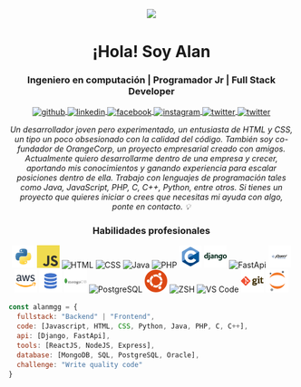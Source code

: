 <p align="center">
  <img src="https://raw.githubusercontent.com/alanmgg/readme/main/%40alanmgg._.banner.png" height="230"/>
</p>

<h1 align="center">¡Hola! Soy Alan</h1>
<h3 align="center">Ingeniero en computación | Programador Jr | Full Stack Developer</h3>

<p align="center">
  <a href="https://github.com/alanmgg" target="blank">
    <img align="center" src="https://cdn.jsdelivr.net/npm/simple-icons@3.0.1/icons/github.svg" alt="github" height="30" width="40" />
  </a>
  <a href="https://www.linkedin.com/in/alanmgg/" target="blank">
    <img align="center" src="https://cdn.jsdelivr.net/npm/simple-icons@3.0.1/icons/linkedin.svg" alt="linkedin" height="30" width="40" />
  </a>
  <a href="https://www.facebook.com/Alan.Bananas.0" target="blank">
    <img align="center" src="https://cdn.jsdelivr.net/npm/simple-icons@3.0.1/icons/facebook.svg" alt="facebook" height="30" width="40" />
  </a>
  <a href="https://www.instagram.com/alanmg._/" target="blank">
    <img align="center" src="https://cdn.jsdelivr.net/npm/simple-icons@3.0.1/icons/instagram.svg" alt="instagram" height="30" width="40" />
  </a>
  <a href="https://twitter.com/AlanVlogz" target="blank">
    <img align="center" src="https://cdn.jsdelivr.net/npm/simple-icons@3.0.1/icons/twitter.svg" alt="twitter" height="30" width="40" />
  </a>
  <a href="https://alanmgg.github.io/" target="blank">
    <img align="center" src="https://cdn.jsdelivr.net/npm/simple-icons@3.0.1/icons/icloud.svg" alt="twitter" height="30" width="40" />
  </a>
</p>

<p align="center">
  <em>
Un desarrollador joven pero experimentado, un entusiasta de HTML y CSS, un tipo un poco obsesionado con la calidad del código. También soy co-fundador de OrangeCorp, un proyecto empresarial creado con amigos. Actualmente quiero desarrollarme dentro de una empresa y crecer, aportando mis conocimientos y ganando experiencia para escalar posiciones dentro de ella. Trabajo con lenguajes de programación tales como Java, JavaScript, PHP, C, C++, Python, entre otros. Si tienes un proyecto que quieres iniciar o crees que necesitas mi ayuda con algo, ponte en contacto. 💡
  </em>
</p>

<h3 align="center">Habilidades profesionales</h3>
<p align="center">
  <img title="Python" alt="Python" width="40px" src="https://raw.githubusercontent.com/github/explore/master/topics/python/python.png" />
  <img alt="JS" title="JavaScript" width="40px" src="https://raw.githubusercontent.com/github/explore/master/topics/javascript/javascript.png">
  <img alt="HTML" title="HTML" width="40px" src="https://upload.wikimedia.org/wikipedia/commons/thumb/6/61/HTML5_logo_and_wordmark.svg/800px-HTML5_logo_and_wordmark.svg.png">
  <img alt="CSS" title="CSS" width="40px" src="https://cdn-icons-png.flaticon.com/512/919/919826.png">
  <img alt="Java" title="Java" width="40px" src="https://cdn-icons-png.flaticon.com/512/226/226777.png">
  <img alt="PHP" title="PHP" width="40px" src="https://cdn-icons-png.flaticon.com/512/919/919830.png">
  <img title="C" alt="C" width="40px" src="https://raw.githubusercontent.com/github/explore/master/topics/c/c.png">
  <img title="Django" alt="Django" width="40px" src="https://raw.githubusercontent.com/github/explore/master/topics/django/django.png">
  <img title="FastApi" alt="FastApi" width="40px" src="https://cdn.worldvectorlogo.com/logos/fastapi.svg">
  <img title="jQuery" alt="jQuery" width="40px" src="https://raw.githubusercontent.com/github/explore/master/topics/jquery/jquery.png">
  <img title="AWS" alt="AWS" width="40px" src="https://raw.githubusercontent.com/github/explore/main/topics/aws/aws.png">
  <img title="SQL" alt="SQL" width="40px" src="https://raw.githubusercontent.com/github/explore/master/topics/sql/sql.png">
  <img title="MongoDB" alt="MongoDB" width="40px" src="https://raw.githubusercontent.com/github/explore/master/topics/mongodb/mongodb.png">
  <img title="PostgreSQL" alt="PostgreSQL" width="40px" src="https://upload.wikimedia.org/wikipedia/commons/2/29/Postgresql_elephant.svg">
  <img title="Ubuntu" alt="Ubuntu" width="40px" src="https://raw.githubusercontent.com/github/explore/master/topics/ubuntu/ubuntu.png">
  <img title="ZSH" alt="ZSH" width="40px" src="https://s3.amazonaws.com/ohmyzsh/oh-my-zsh-logo.png">
  <img title="VS Code" alt="VS Code" width="40px" src="https://img.icons8.com/fluent/48/000000/visual-studio-code-2019.png">
  <img title="git" alt="git" width="40px" src="https://raw.githubusercontent.com/github/explore/master/topics/git/git.png">
  <img title="Jupyter Notebook" alt="Jupyter" width="40px" src="https://raw.githubusercontent.com/github/explore/master/topics/jupyter-notebook/jupyter-notebook.png">
</p>

```javascript
const alanmgg = {
  fullstack: "Backend" | "Frontend",
  code: [Javascript, HTML, CSS, Python, Java, PHP, C, C++],
  api: [Django, FastApi],
  tools: [ReactJS, NodeJS, Express],
  database: [MongoDB, SQL, PostgreSQL, Oracle],
  challenge: "Write quality code"
}
```
